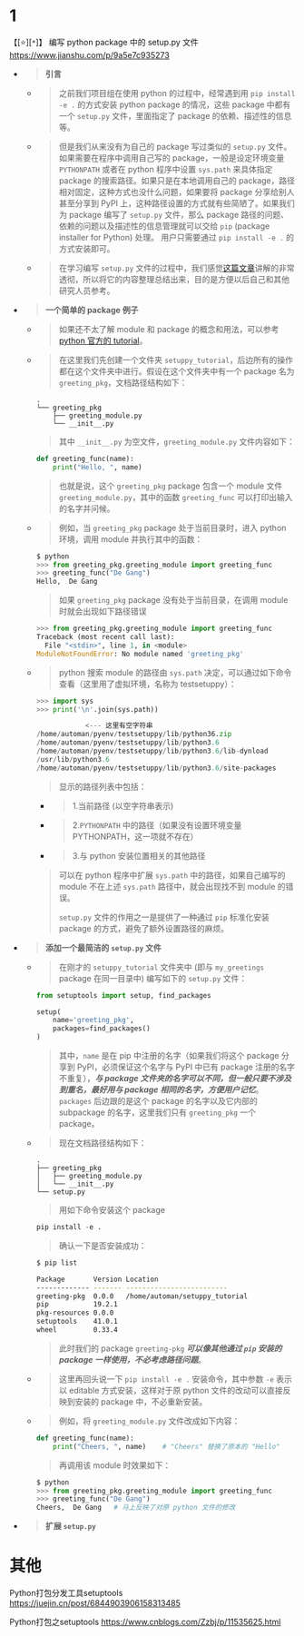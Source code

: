 
# 1

【[:star:][`*`]】 编写 python package 中的 setup.py 文件 https://www.jianshu.com/p/9a5e7c935273
- > **引言**
  * > 之前我们项目组在使用 python 的过程中，经常遇到用 `pip install -e .` 的方式安装 python package 的情况，这些 package 中都有一个 `setup.py` 文件，里面指定了 package 的依赖、描述性的信息等。
  * > 但是我们从来没有为自己的 package 写过类似的 `setup.py` 文件。如果需要在程序中调用自己写的 package，一般是设定环境变量 `PYTHONPATH` 或者在 python 程序中设置 `sys.path` 来具体指定 package 的搜索路径。如果只是在本地调用自己的 package，路径相对固定，这种方式也没什么问题，如果要将 package 分享给别人甚至分享到 PyPI 上，这种路径设置的方式就有些简陋了。如果我们为 package 编写了 `setup.py` 文件，那么 package 路径的问题、依赖的问题以及描述性的信息管理就可以交给 `pip` (package installer for Python) 处理。 用户只需要通过 `pip install -e .` 的方式安装即可。
  * > 在学习编写 `setup.py` 文件的过程中，我们感觉[这篇文章](https://blog.godatadriven.com/setup-py)讲解的非常透彻，所以将它的内容整理总结出来，目的是方便以后自己和其他研究人员参考。
- > **一个简单的 package 例子**
  * > 如果还不太了解 module 和 package 的概念和用法，可以参考 [python 官方的 tutorial](https://docs.python.org/3/tutorial/modules.html#modules)。
  * > 在这里我们先创建一个文件夹 `setuppy_tutorial`，后边所有的操作都在这个文件夹中进行。假设在这个文件夹中有一个 package 名为 `greeting_pkg`，文档路径结构如下：
    ```console
    .
    └── greeting_pkg
        ├── greeting_module.py
        └── __init__.py
    ```
    > 其中 `__init__.py` 为空文件，`greeting_module.py` 文件内容如下：
    ```py
    def greeting_func(name):
        print("Hello, ", name)
    ```
    > 也就是说，这个 `greeting_pkg` package 包含一个 module 文件 `greeting_module.py`，其中的函数 `greeting_func` 可以打印出输入的名字并问候。
  * > 例如，当 `greeting_pkg` package 处于当前目录时，进入 python 环境，调用 module 并执行其中的函数：
    ```py
    $ python
    >>> from greeting_pkg.greeting_module import greeting_func
    >>> greeting_func("De Gang")
    Hello,  De Gang
    ```
    > 如果 `greeting_pkg` package 没有处于当前目录，在调用 module 时就会出现如下路径错误
    ```py
    >>> from greeting_pkg.greeting_module import greeting_func
    Traceback (most recent call last):
      File "<stdin>", line 1, in <module>
    ModuleNotFoundError: No module named 'greeting_pkg'
    ```
  * > python 搜索 module 的路径由 `sys.path` 决定，可以通过如下命令查看（这里用了虚拟环境，名称为 testsetuppy）：
    ```py
    >>> import sys
    >>> print('\n'.join(sys.path))
    
                <--- 这里有空字符串
    /home/automan/pyenv/testsetuppy/lib/python36.zip
    /home/automan/pyenv/testsetuppy/lib/python3.6
    /home/automan/pyenv/testsetuppy/lib/python3.6/lib-dynload
    /usr/lib/python3.6
    /home/automan/pyenv/testsetuppy/lib/python3.6/site-packages
    ```
    > 显示的路径列表中包括：
      + > 1.当前路径 (以空字符串表示)
      + > 2.`PYTHONPATH` 中的路径（如果没有设置环境变量 PYTHONPATH，这一项就不存在）
      + > 3.与 python 安装位置相关的其他路径
    > 可以在 python 程序中扩展 `sys.path` 中的路径，如果自己编写的 module 不在上述 `sys.path` 路径中，就会出现找不到 module 的错误。
    > 
    > `setup.py` 文件的作用之一是提供了一种通过 `pip` 标准化安装 package 的方式，避免了额外设置路径的麻烦。
- > **添加一个最简洁的 `setup.py` 文件**
  * > 在刚才的 `setuppy_tutorial` 文件夹中 (即与 `my_greetings` package 在同一目录中) 编写如下的 `setup.py` 文件：
    ```py
    from setuptools import setup, find_packages
    
    setup(
        name='greeting_pkg',
        packages=find_packages()
    )
    ```
    > 其中，`name` 是在 pip 中注册的名字（如果我们将这个 package 分享到 PyPI，必须保证这个名字与 PyPI 中已有 package 注册的名字不重复），***与 package 文件夹的名字可以不同，但一般只要不涉及到重名，最好用与 package 相同的名字，方便用户记忆***。`packages` 后边跟的是这个 package 的名字以及它内部的 subpackage 的名字，这里我们只有 `greeting_pkg` 一个 package。
  * > 现在文档路径结构如下：
    ```console
    .
    ├── greeting_pkg
    │   ├── greeting_module.py
    │   └── __init__.py
    └── setup.py
    ```
    > 用如下命令安装这个 package
    ```py
    pip install -e .
    ```
    > 确认一下是否安装成功：
    ```sh
    $ pip list
    
    Package       Version Location                 
    ------------- ------- -------------------------
    greeting-pkg  0.0.0   /home/automan/setuppy_tutorial
    pip           19.2.1  
    pkg-resources 0.0.0   
    setuptools    41.0.1  
    wheel         0.33.4  
    ```
    > 此时我们的 package `greeting-pkg` ***可以像其他通过 `pip` 安装的 package 一样使用，不必考虑路径问题***。
  * > 这里再回头说一下 `pip install -e .` 安装命令，其中参数 `-e` 表示以 editable 方式安装，这样对于原 python 文件的改动可以直接反映到安装的 package 中，不必重新安装。
  * > 例如，将 `greeting_module.py` 文件改成如下内容：
    ```py
    def greeting_func(name):
        print("Cheers, ", name)    # "Cheers" 替换了原本的 "Hello"
    ```
    > 再调用该 module 时效果如下：
    ```py
    $ python
    >>> from greeting_pkg.greeting_module import greeting_func
    >>> greeting_func("De Gang")
    Cheers,  De Gang   # 马上反映了对原 python 文件的修改
    ```
- > **扩展 `setup.py`**

# 其他

Python打包分发工具setuptools https://juejin.cn/post/6844903906158313485

Python打包之setuptools https://www.cnblogs.com/Zzbj/p/11535625.html
